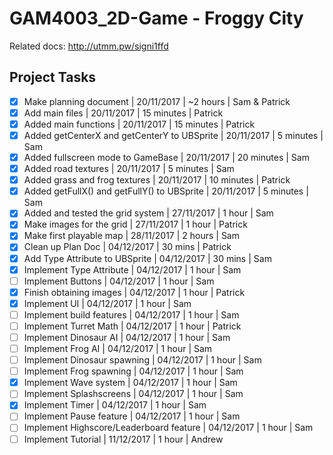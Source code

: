 # GAM4003_2D-Game - Froggy City

Related docs: http://utmm.pw/signi1ffd

## Project Tasks

- [X] Make planning document | 20/11/2017 | ~2 hours | Sam & Patrick
- [X] Add main files | 20/11/2017 | 15 minutes | Patrick
- [X] Added main functions | 20/11/2017 | 15 minutes | Patrick
- [X] Added getCenterX and getCenterY to UBSprite | 20/11/2017 | 5 minutes | Sam
- [X] Added fullscreen mode to GameBase | 20/11/2017 | 20 minutes | Sam
- [X] Added road textures | 20/11/2017 | 5 minutes | Sam
- [X] Added grass and frog textures | 20/11/2017 | 10 minutes | Patrick
- [X] Added getFullX() and getFullY() to UBSprite | 20/11/2017 | 5 minutes | Sam
- [X] Added and tested the grid system | 27/11/2017 | 1 hour | Sam
- [X] Make images for the grid | 27/11/2017 | 1 hour | Patrick
- [X] Make first playable map | 28/11/2017 | 2 hours | Sam
- [X] Clean up Plan Doc | 04/12/2017 | 30 mins | Patrick
- [X] Add Type Attribute to UBSprite | 04/12/2017 | 30 mins | Sam
- [X] Implement Type Attribute | 04/12/2017 | 1 hour | Sam
- [ ] Implement Buttons | 04/12/2017 | 1 hour | Sam
- [X] Finish obtaining images | 04/12/2017 | 1 hour | Patrick
- [X] Implement UI | 04/12/2017 | 1 hour | Sam
- [ ] Implement build features | 04/12/2017 | 1 hour | Sam
- [ ] Implement Turret Math | 04/12/2017 | 1 hour | Patrick
- [ ] Implement Dinosaur AI | 04/12/2017 | 1 hour | Sam
- [ ] Implement Frog AI | 04/12/2017 | 1 hour | Sam
- [ ] Implement Dinosaur spawning | 04/12/2017 | 1 hour | Sam
- [ ] Implement Frog spawning | 04/12/2017 | 1 hour | Sam
- [X] Implement Wave system | 04/12/2017 | 1 hour | Sam
- [ ] Implement Splashscreens | 04/12/2017 | 1 hour | Sam
- [X] Implement Timer | 04/12/2017 | 1 hour | Sam
- [ ] Implement Pause feature | 04/12/2017 | 1 hour | Sam
- [ ] Implement Highscore/Leaderboard feature | 04/12/2017 | 1 hour | Sam
- [ ] Implement Tutorial | 11/12/2017 | 1 hour | Andrew
